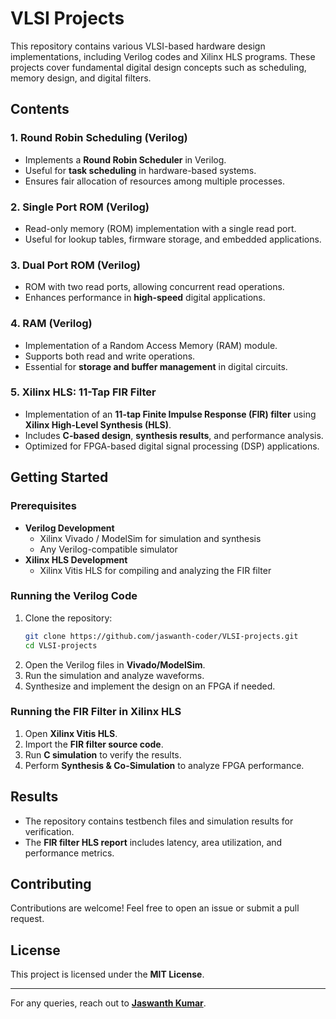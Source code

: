# VLSI Projects

This repository contains various VLSI-based hardware design implementations, including Verilog codes and Xilinx HLS programs. These projects cover fundamental digital design concepts such as scheduling, memory design, and digital filters.

## Contents

### 1. Round Robin Scheduling (Verilog)
- Implements a **Round Robin Scheduler** in Verilog.
- Useful for **task scheduling** in hardware-based systems.
- Ensures fair allocation of resources among multiple processes.

### 2. Single Port ROM (Verilog)
- Read-only memory (ROM) implementation with a single read port.
- Useful for lookup tables, firmware storage, and embedded applications.

### 3. Dual Port ROM (Verilog)
- ROM with two read ports, allowing concurrent read operations.
- Enhances performance in **high-speed** digital applications.

### 4. RAM (Verilog)
- Implementation of a Random Access Memory (RAM) module.
- Supports both read and write operations.
- Essential for **storage and buffer management** in digital circuits.

### 5. Xilinx HLS: 11-Tap FIR Filter
- Implementation of an **11-tap Finite Impulse Response (FIR) filter** using **Xilinx High-Level Synthesis (HLS)**.
- Includes **C-based design**, **synthesis results**, and performance analysis.
- Optimized for FPGA-based digital signal processing (DSP) applications.

## Getting Started

### Prerequisites
- **Verilog Development**
  - Xilinx Vivado / ModelSim for simulation and synthesis
  - Any Verilog-compatible simulator
- **Xilinx HLS Development**
  - Xilinx Vitis HLS for compiling and analyzing the FIR filter

### Running the Verilog Code
1. Clone the repository:
   ```bash
   git clone https://github.com/jaswanth-coder/VLSI-projects.git
   cd VLSI-projects
   ```
2. Open the Verilog files in **Vivado/ModelSim**.
3. Run the simulation and analyze waveforms.
4. Synthesize and implement the design on an FPGA if needed.

### Running the FIR Filter in Xilinx HLS
1. Open **Xilinx Vitis HLS**.
2. Import the **FIR filter source code**.
3. Run **C simulation** to verify the results.
4. Perform **Synthesis & Co-Simulation** to analyze FPGA performance.

## Results
- The repository contains testbench files and simulation results for verification.
- The **FIR filter HLS report** includes latency, area utilization, and performance metrics.

## Contributing
Contributions are welcome! Feel free to open an issue or submit a pull request.

## License
This project is licensed under the **MIT License**.

---
For any queries, reach out to **[Jaswanth Kumar](https://github.com/jaswanth-coder)**.
